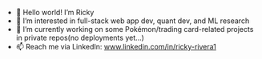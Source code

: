 - 👋 Hello world! I’m Ricky 
- 👀 I’m interested in full-stack web app dev, quant dev, and ML research
- 🌱 I’m currently working on some Pokémon/trading card-related projects in private repos(no deployments yet...)
- 📫 Reach me via LinkedIn: www.linkedin.com/in/ricky-rivera1

<!---
RickyTheCoder/RickyTheCoder is a ✨ special ✨ repository because its `README.md` (this file) appears on your GitHub profile.
You can click the Preview link to take a look at your changes.
--->
